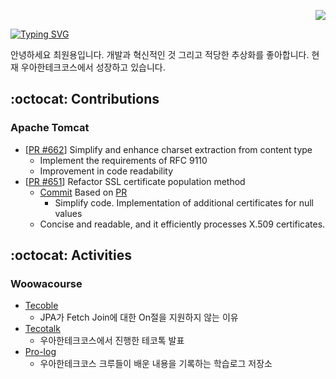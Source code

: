 <span>
<p align="right">
  <a href="https://github.com/wonyongChoi05"><img src="https://hits.seeyoufarm.com/api/count/incr/badge.svg?url=https%3A%2F%2Fgithub.com%2FwonyongChoi05&count_bg=%23000000&title_bg=%23000000&icon=github.svg&icon_color=%23E7E7E7&title=Visitor&edge_flat=false)"/>
  </a>
</p>
  
<div>
<!-- 우아한 디벨로퍼 텍스트 -->
  <a href="https://git.io/typing-svg"><img src="https://readme-typing-svg.herokuapp.com?font=Fira+Code&duration=3500&pause=300&color=58A6FF&background=FFFFFF00&width=435&lines=Stockdale+Paradox;Woowahan+Developer" alt="Typing SVG" /></a>

</div>

안녕하세요 최원용입니다. 개발과 혁신적인 것 그리고 적당한 추상화를 좋아합니다. 현재 우아한테크코스에서 성장하고 있습니다.
</span>


<!-- [![Solved.ac Profile](http://mazassumnida.wtf/api/v2/generate_badge?boj=qorwnsduftlagl)](https://solved.ac/qorwnsduftlagl/) -->

## :octocat: Contributions
### Apache Tomcat
* [[PR #662](https://github.com/apache/tomcat/pull/662)] Simplify and enhance charset extraction from content type
  * Implement the requirements of RFC 9110
  * Improvement in code readability
* [[PR #651](https://github.com/apache/tomcat/pull/651)] Refactor SSL certificate population method
  * [Commit](https://github.com/apache/tomcat/commit/f650ea788df8067baa4267ac4df806ba1bff1853) Based on [PR](https://github.com/apache/tomcat/pull/651)
    * Simplify code. Implementation of additional certificates for null values
  * Concise and readable, and it efficiently processes X.509 certificates.

## :octocat: Activities
### Woowacourse
* [Tecoble](https://tecoble.techcourse.co.kr/post/2023-11-01-jpa-fetch-join/)
  * JPA가 Fetch Join에 대한 On절을 지원하지 않는 이유
* [Tecotalk](https://www.youtube.com/watch?v=3cTn53dtzJI)
  * 우아한테크코스에서 진행한 테코톡 발표
* [Pro-log](https://github.com/woowacourse/prolog)
  * 우아한테크코스 크루들이 배운 내용을 기록하는 학습로그 저장소
